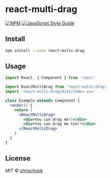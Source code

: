 # react-multi-drag

>

[![NPM](https://img.shields.io/npm/v/react-multi-drag.svg)](https://www.npmjs.com/package/react-multi-drag) [![JavaScript Style Guide](https://img.shields.io/badge/code_style-standard-brightgreen.svg)](https://standardjs.com)

## Install

```bash
npm install --save react-multi-drag
```

## Usage

```jsx
import React, { Component } from 'react'

import ReactMultiDrag from 'react-multi-drag'
import 'react-multi-drag/dist/index.css'

class Example extends Component {
  render() {
    return (
      <ReactMultiDrag>
        <div>You can drag me!!</div>
        <div>You can drag me too!!</div>
      </ReactMultiDrag>
    )
  }
}
```

## License

MIT © [chrischuck](https://github.com/chrischuck)
